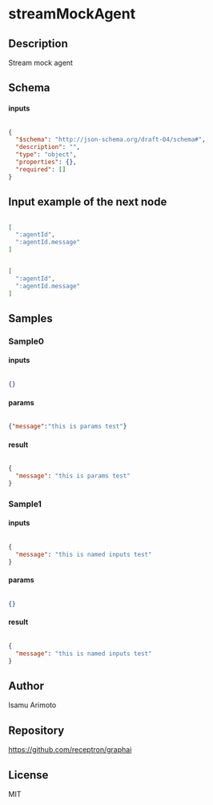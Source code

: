 # streamMockAgent

## Description

Stream mock agent

## Schema

#### inputs

```json

{
  "$schema": "http://json-schema.org/draft-04/schema#",
  "description": "",
  "type": "object",
  "properties": {},
  "required": []
}

````

## Input example of the next node

```json

[
  ":agentId",
  ":agentId.message"
]

````
```json

[
  ":agentId",
  ":agentId.message"
]

````

## Samples

### Sample0

#### inputs

```json

{}

````

#### params

```json

{"message":"this is params test"}

````

#### result

```json

{
  "message": "this is params test"
}

````
### Sample1

#### inputs

```json

{
  "message": "this is named inputs test"
}

````

#### params

```json

{}

````

#### result

```json

{
  "message": "this is named inputs test"
}

````

## Author

Isamu Arimoto

## Repository

https://github.com/receptron/graphai

## License

MIT

